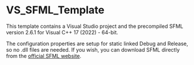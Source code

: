 # VS_SFML_Template
This template contains a Visual Studio project and the precompiled SFML version 2.6.1 for Visual C++ 17 (2022) - 64-bit.

The configuration properties are setup for static linked Debug and Release, so no .dll files are needed. If you wish, you can download SFML directly from the [official SFML website](https://www.sfml-dev.org/download/sfml/2.6.1/).
